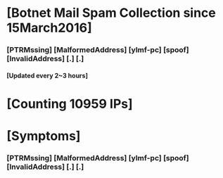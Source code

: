 # [Botnet Mail Spam Collection since 15March2016]
### [PTRMssing] [MalformedAddress] [ylmf-pc] [spoof] [InvalidAddress] [.] [.]
#### [Updated every 2~3 hours]

# [Counting 10959 IPs]

# [Symptoms] 
###   [PTRMssing] [MalformedAddress] [ylmf-pc] [spoof] [InvalidAddress] [.] [.]
